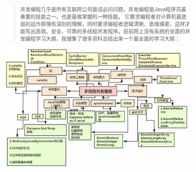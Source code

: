 > 并发编程几乎是所有互联网公司面试必问问题，并发编程是Java程序员最重要的技能之一，也是最难掌握的一种技能。
它要求编程者对计算机最底层的运作原理有深刻的理解，同时要求编程者逻辑清晰、思维缜密，这样才能写出高效、安全、可靠的多线程并发程序。目前网上没有系统的全面的并发编程学习大纲，我搜集了很多资料总结出来一个最全面的学习大纲：

![image](https://github.com/marionlxy/material/blob/278fd63f27ded230f22bfe62fef27c8a138732d0/java%E7%B3%BB%E5%88%97/java%E5%B9%B6%E5%8F%91%E7%BC%96%E7%A8%8B/image/%E5%BE%AE%E4%BF%A1%E5%9B%BE%E7%89%87_20180605100108.jpg)